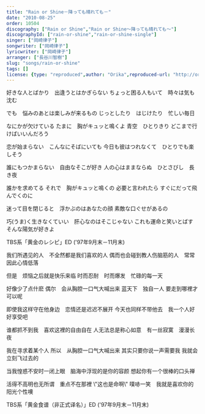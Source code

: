 ```yaml
---
title: "Rain or Shine－降っても晴れても－"
date: "2010-08-25"
order: 10504
discography: ["Rain or Shine","Rain or Shine～降っても晴れても〜"]
discographyId: ["rain-or-shine","rain-or-shine-single"]
singer: ["岡崎律子"]
songwriter: ["岡崎律子"]
lyricwriter: ["岡崎律子"]
arranger: ["長谷川智樹"]
slug: "songs/rain-or-shine"
tags: []
license: {type: "reproduced",author: "Orika",reproduced-url: "http://orikamushi.myweb.hinet.net/",reproduced-website: "織歌蟲網站"}
---
```


好きな人とばかり　出逢うとはかぎらない 
ちょっと困る人もいて　時々は気も沈む 

でも　悩みのあとは楽しみが来るもの 
じっとしたり　はじけたり　忙しい毎日 

なにかが欠けている 
たまに　胸がキュッと鳴くよ 
青空　ひとりきり 
どこまで行けばいいんだろう 

恋が始まらない　こんなにそばにいても 
今日も彼はつれなくて　ひとりでも楽しそう 

誰にもつかまらない　自由なそこが好き 
人の心はままならぬ　ひとさびし　長き夜 

誰かを求めてる 
それで　胸がキュッと鳴くの 
必要と言われたら 
すぐにだって飛んでくのに 

迷って目を閉じると　浮かぶのはあなたの顔 
素敵な口ぐせがあるの 

巧(うま)く生きなくていい　肝心なのはそこじゃない 
これも運命と笑いとばす　そんな陽気が好きよ

TBS系「黄金のレシピ」ED ('97年9月末－11月末)

我们所遇见的人　不全然都是我们喜欢的人 
偶而也会碰到教人伤脑筋的人　常常因此心情低落 

但是　烦恼之后就是快乐来临 
时而忍耐　时而爆发　忙碌的每一天 

好像少了点什麽 
偶尔　会从胸腔一口气大喊出来 
蓝天下　独自一人 
要走到哪裡才可以呢 

即使我这样守在他身边　恋情还是迟迟不展开 
今天也同样不带他去　我一个人好好享受吧 

谁都抓不到我　喜欢这裡的自由自在 
人无法总是称心如意　有一丝寂寞　漫漫长夜 

我在寻求着某个人 
所以　从胸腔一口气大喊出来 
其实只要你说一声需要我 
我就会立刻飞过去的 

当我惶惑不安时一闭上眼　脑海中浮现的是你的容颜 
想起你有一个很棒的口头禅 

活得不高明也无所谓　重点不在那裡 
\\"这也是命啊\\" 噗哧一笑　我就是喜欢你的阳光个性噢

TBS系「黄金食谱（非正式译名）」ED ('97年9月末－11月末)
